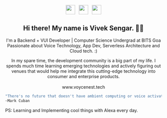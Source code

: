 <p align='center'>
<a href="https://twitter.com/VivekSe53926067" target="_blank"><img height="30" src="https://github.com/stephenajulu/WaylonWalker/blob/main/icon/twitter.png?raw=true"></a>&nbsp;&nbsp;
<a href="https://www.instagram.com/vivek_sengar31" target="_blank"><img height="30" src="https://github.com/stephenajulu/WaylonWalker/blob/main/icon/instagram.jpg?raw=true"></a>&nbsp;&nbsp;
<a href="https://www.linkedin.com/in/vivek-sengar" target="_blank"><img height="30" src="https://github.com/stephenajulu/WaylonWalker/blob/main/icon/linkedin.png?raw=true"></a>
</p>

<h2 align="center">Hi there! My name is Vivek Sengar. 👋🤓</h2>
<p align="center">I'm a Backend + VUI Developer | Computer Science Undergrad at BITS Goa</br>
Passionate about Voice Technology, App Dev, Serverless Architecture and Cloud tech. :)  
</p>
<p align="center">In my spare time, the development community is a big part of my life. I spends much time learning emerging technologies and actively figuring out venues that would help me integrate this cutting-edge technology into consumer and enterprise products.</br></br>www.voycenest.tech
  
```javascript
"There's no future that doesn't have ambient computing or voice activation."
~Mark Cuban
```
PS: Learning and Implementing cool things with Alexa every day.
</p>
